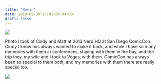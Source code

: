 ```yaml
---
title: "Nevin"
date: 2018-09-30T15:01:00-04:00
draft: false
---
```


<img src="/photos/nevin_lyne/DSC02371.png"/>

Photo I took of Cindy and Matt at 2013 Nerd HQ at San Diego ComicCon. Cindy I know has always wanted to make it back, and while I have so  many  memories with them at conferences, staying with them in the bay, and the trip  they, my wife and I took  to Vegas, with them. ComicCon has always been so special to them both, and my memories with them there are really special too.

<img src="/photos/nevin_lyne/IMG_6397.png"/>
